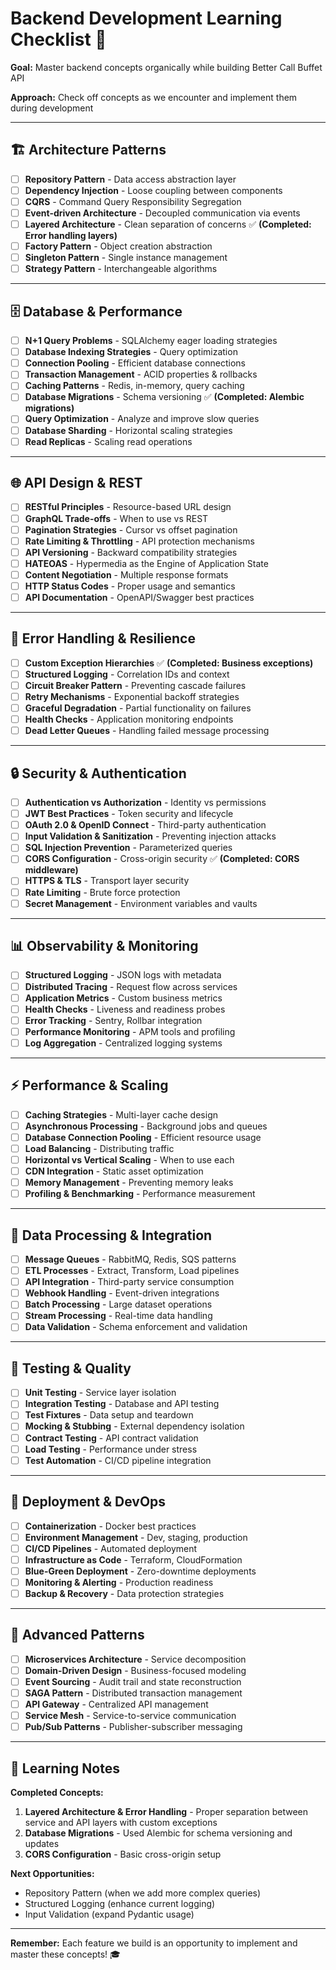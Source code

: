 # Backend Development Learning Checklist 🚀

**Goal:** Master backend concepts organically while building Better Call Buffet API

**Approach:** Check off concepts as we encounter and implement them during development

---

## 🏗️ Architecture Patterns

- [ ] **Repository Pattern** - Data access abstraction layer
- [ ] **Dependency Injection** - Loose coupling between components
- [ ] **CQRS** - Command Query Responsibility Segregation
- [ ] **Event-driven Architecture** - Decoupled communication via events
- [ ] **Layered Architecture** - Clean separation of concerns ✅ **(Completed: Error handling layers)**
- [ ] **Factory Pattern** - Object creation abstraction
- [ ] **Singleton Pattern** - Single instance management
- [ ] **Strategy Pattern** - Interchangeable algorithms

---

## 🗄️ Database & Performance

- [ ] **N+1 Query Problems** - SQLAlchemy eager loading strategies
- [ ] **Database Indexing Strategies** - Query optimization
- [ ] **Connection Pooling** - Efficient database connections
- [ ] **Transaction Management** - ACID properties & rollbacks
- [ ] **Caching Patterns** - Redis, in-memory, query caching
- [ ] **Database Migrations** - Schema versioning ✅ **(Completed: Alembic migrations)**
- [ ] **Query Optimization** - Analyze and improve slow queries
- [ ] **Database Sharding** - Horizontal scaling strategies
- [ ] **Read Replicas** - Scaling read operations

---

## 🌐 API Design & REST

- [ ] **RESTful Principles** - Resource-based URL design
- [ ] **GraphQL Trade-offs** - When to use vs REST
- [ ] **Pagination Strategies** - Cursor vs offset pagination
- [ ] **Rate Limiting & Throttling** - API protection mechanisms
- [ ] **API Versioning** - Backward compatibility strategies
- [ ] **HATEOAS** - Hypermedia as the Engine of Application State
- [ ] **Content Negotiation** - Multiple response formats
- [ ] **HTTP Status Codes** - Proper usage and semantics
- [ ] **API Documentation** - OpenAPI/Swagger best practices

---

## 🚨 Error Handling & Resilience

- [ ] **Custom Exception Hierarchies** ✅ **(Completed: Business exceptions)**
- [ ] **Structured Logging** - Correlation IDs and context
- [ ] **Circuit Breaker Pattern** - Preventing cascade failures
- [ ] **Retry Mechanisms** - Exponential backoff strategies
- [ ] **Graceful Degradation** - Partial functionality on failures
- [ ] **Health Checks** - Application monitoring endpoints
- [ ] **Dead Letter Queues** - Handling failed message processing

---

## 🔒 Security & Authentication

- [ ] **Authentication vs Authorization** - Identity vs permissions
- [ ] **JWT Best Practices** - Token security and lifecycle
- [ ] **OAuth 2.0 & OpenID Connect** - Third-party authentication
- [ ] **Input Validation & Sanitization** - Preventing injection attacks
- [ ] **SQL Injection Prevention** - Parameterized queries
- [ ] **CORS Configuration** - Cross-origin security ✅ **(Completed: CORS middleware)**
- [ ] **HTTPS & TLS** - Transport layer security
- [ ] **Rate Limiting** - Brute force protection
- [ ] **Secret Management** - Environment variables and vaults

---

## 📊 Observability & Monitoring

- [ ] **Structured Logging** - JSON logs with metadata
- [ ] **Distributed Tracing** - Request flow across services
- [ ] **Application Metrics** - Custom business metrics
- [ ] **Health Checks** - Liveness and readiness probes
- [ ] **Error Tracking** - Sentry, Rollbar integration
- [ ] **Performance Monitoring** - APM tools and profiling
- [ ] **Log Aggregation** - Centralized logging systems

---

## ⚡ Performance & Scaling

- [ ] **Caching Strategies** - Multi-layer cache design
- [ ] **Asynchronous Processing** - Background jobs and queues
- [ ] **Database Connection Pooling** - Efficient resource usage
- [ ] **Load Balancing** - Distributing traffic
- [ ] **Horizontal vs Vertical Scaling** - When to use each
- [ ] **CDN Integration** - Static asset optimization
- [ ] **Memory Management** - Preventing memory leaks
- [ ] **Profiling & Benchmarking** - Performance measurement

---

## 🔄 Data Processing & Integration

- [ ] **Message Queues** - RabbitMQ, Redis, SQS patterns
- [ ] **ETL Processes** - Extract, Transform, Load pipelines
- [ ] **API Integration** - Third-party service consumption
- [ ] **Webhook Handling** - Event-driven integrations
- [ ] **Batch Processing** - Large dataset operations
- [ ] **Stream Processing** - Real-time data handling
- [ ] **Data Validation** - Schema enforcement and validation

---

## 🧪 Testing & Quality

- [ ] **Unit Testing** - Service layer isolation
- [ ] **Integration Testing** - Database and API testing
- [ ] **Test Fixtures** - Data setup and teardown
- [ ] **Mocking & Stubbing** - External dependency isolation
- [ ] **Contract Testing** - API contract validation
- [ ] **Load Testing** - Performance under stress
- [ ] **Test Automation** - CI/CD pipeline integration

---

## 🚀 Deployment & DevOps

- [ ] **Containerization** - Docker best practices
- [ ] **Environment Management** - Dev, staging, production
- [ ] **CI/CD Pipelines** - Automated deployment
- [ ] **Infrastructure as Code** - Terraform, CloudFormation
- [ ] **Blue-Green Deployment** - Zero-downtime deployments
- [ ] **Monitoring & Alerting** - Production readiness
- [ ] **Backup & Recovery** - Data protection strategies

---

## 🎯 Advanced Patterns

- [ ] **Microservices Architecture** - Service decomposition
- [ ] **Domain-Driven Design** - Business-focused modeling
- [ ] **Event Sourcing** - Audit trail and state reconstruction
- [ ] **SAGA Pattern** - Distributed transaction management
- [ ] **API Gateway** - Centralized API management
- [ ] **Service Mesh** - Service-to-service communication
- [ ] **Pub/Sub Patterns** - Publisher-subscriber messaging

---

## 📝 Learning Notes

**Completed Concepts:**

1. **Layered Architecture & Error Handling** - Proper separation between service and API layers with custom exceptions
2. **Database Migrations** - Used Alembic for schema versioning and updates
3. **CORS Configuration** - Basic cross-origin setup

**Next Opportunities:**

- Repository Pattern (when we add more complex queries)
- Structured Logging (enhance current logging)
- Input Validation (expand Pydantic usage)

---

**Remember:** Each feature we build is an opportunity to implement and master these concepts! 🎓
